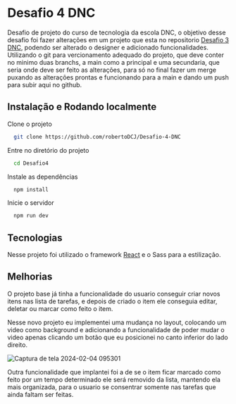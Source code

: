 
# Desafio 4 DNC

Desafio de projeto do curso de tecnologia da escola DNC, o objetivo desse desafio foi fazer alterações em um projeto que esta no repositorio [Desafio 3 DNC](https://github.com/robertoDCJ/Desafio-3-DNC), podendo ser alterado o designer e adicionado funcionalidades. Utilizando o git para vercionamento adequado do projeto, que deve conter no minimo duas branchs, a main como a principal e uma secundaria, que seria onde deve ser feito as alterações, para só no final fazer um merge puxando as alterações prontas e funcionando para a main e dando um push para subir aqui no github.



## Instalação e Rodando localmente

Clone o projeto

```bash
  git clone https://github.com/robertoDCJ/Desafio-4-DNC
```

Entre no diretório do projeto

```bash
  cd Desafio4
```

Instale as dependências

```bash
  npm install
```

Inicie o servidor

```bash
  npm run dev
```


## Tecnologias

Nesse projeto foi utilizado o framework [React](https://react.dev/) e o Sass para a estilização.
## Melhorias

O projeto base já tinha a funcionalidade do usuario conseguir criar novos itens nas lista de tarefas, e depois de criado o item ele conseguia editar, deletar ou marcar como feito o item.

Nesse novo projeto eu implementei uma mudança no layout, colocando um video como background e adicionando a funcionalidade de poder mudar o video apenas clicando um botão que eu posicionei no canto inferior do lado direito.

![Captura de tela 2024-02-04 095301](https://github.com/robertoDCJ/Desafio-4-DNC/assets/145286529/b00ab1da-5c64-4522-801b-345c4520a8ca)

Outra funcionalidade que implantei foi a de se o item ficar marcado como feito por um tempo determinado ele será removido da lista, mantendo ela mais organizada, para o usuario se consentrar somente nas tarefas que ainda faltam ser feitas.




